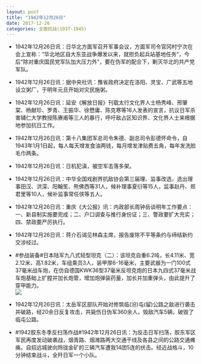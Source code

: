 ```yaml
---
layout: post
title: "1942年12月26日"
date: 2017-12-26
categories: 全面抗战(1937-1945)
---
```


<meta name="referrer" content="no-referrer" />

- 1942年12月26日讯：日华北方面军召开军事会议，方面军司令官冈村宁次在会上宣称：“华北地区自大东亚战争爆发以来，就担负起兵站基地任务”，今后“除对重庆国民党军队加大压力外”，要在伪军的配合下，剿灭华北的共产党军队。 

- 1942年12月26日讯：据中央社讯：豫省政府决定在洛阳、灵宝、广武等五地设立粥厂，于明年元旦开始对灾民施粥。 

- 1942年12月26日讯：延安《解放日报》刊载太行文化界人士杨秀峰、邢肇棠、杨献珍、罗青、王振华、徐懋庸、陈克寒等16人发表的宣言，抗议日军杀害辅仁大学教授陈赓甫等三人的暴行，呼吁敌占区知识界、文化界人士来根据地参加抗日工作。 

- 1942年12月26日讯：第十八集团军总司令朱德、副总司令彭德怀命令，自1943年1月1日起，每人每天增发食油两钱，每月增发津贴费五角，每年发洗脸毛巾两条。 

- 1942年12月26日讯：日机犯滇，被空军击落多架。 

- 1942年12月26日讯：中华全国戏剧界抗敌协会第三届理、监事改选，选出理事田汉、洪深、阳翰笙、熊佛西等31人，候补理事夏衍等15人，监事赵丹、郑君里等10人，候补监事常任侠等五人。 

- 1942年12月26日讯：重庆《大公报》讯：内政部长周钟岳谈明年工作要点：一、新县制实施要完成；二、户口调查与推行身份证；三、警政要扩大充实；四、禁政要严厉执行。 

- 1942年12月26日讯：蒋介石谒见林森主席，报告废除不平等条约与缔结新约交涉经过。 

- #参战装备#日本陆军九八式轻型坦克（二）：该坦克自重6.2吨，长4.11米、宽2.12米、高1.82米，车组乘员3人，装甲厚6-16毫米，主要武器为一门100式37毫米战车炮，在仿自德国KWK36型37毫米反坦克炮的日本九四式37毫米战车炮基础上扩膛并加长炮管，增加炮弹装药量，加长并加重弹头，由此提升了穿甲能力。 <br/><img src="https://wx2.sinaimg.cn/large/aca367d8ly1fmtxv41jiej20rq0fldlw.jpg" />

- 1942年12月26日讯：太岳军区部队开始对修筑临(汾)屯(留)公路之敌进行袭击并破路，经20余日反复攻击，共毙伤日伪军360余人，毁敌汽车5辆，破毁了临屯公路。 

- #1942胶东冬季反扫荡作战#1942年12月26日讯：为反击日军扫荡，胶东军区军民再度发动破袭战，烟青路、烟潍路两大交通干线及各县之间的公路交通瘫痪。自招远城驶向玲珑金矿的三辆汽车遭我14团5连的伏击。经近战格斗，10分钟结束战斗，全歼日军一个小队。 

